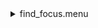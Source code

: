<details><summary>find_focus.menu</summary><blockquote><pre><details><summary>find_focus.cbk</summary><blockquote><pre><details><summary>Exposure_80.rcp</summary><blockquote><pre>exposure 80
</pre></blockquote></details><details><summary>setupDark.rcp</summary><blockquote><pre>shut	in
</pre></blockquote></details><details><summary>dark_01wave_1beam_16sums_1rep_BOTH.rcp</summary><blockquote><pre>data	rcam	both	656.28	16
</pre></blockquote></details><details><summary>setupND.rcp</summary><blockquote><pre>shut in
diffuser  out
nd in
cover out
occ		out
calib	out
shut	out
</pre></blockquote></details><details><summary>Exposure_20.rcp</summary><blockquote><pre>exposure 20
</pre></blockquote></details><details><summary>setupDark.rcp</summary><blockquote><pre>shut	in
</pre></blockquote></details><details><summary>dark_01wave_1beam_16sums_1rep_BOTH.rcp</summary><blockquote><pre>data	rcam	both	656.28	16
</pre></blockquote></details><details><summary>setupNDShutterOut.rcp</summary><blockquote><pre>shut	out
</pre></blockquote></details><details><summary>802_focus.rcp</summary><blockquote><pre>prefilterrange 802
o1 34
<details><summary>802_01wave_1beam_16sums_1rep_BOTH.rcp</summary><blockquote><pre>data	rcam	both	802.41	16
</pre></blockquote></details>o1 35
<details><summary>802_01wave_1beam_16sums_1rep_BOTH.rcp</summary><blockquote><pre>data	rcam	both	802.41	16
</pre></blockquote></details>o1 36
<details><summary>802_01wave_1beam_16sums_1rep_BOTH.rcp</summary><blockquote><pre>data	rcam	both	802.41	16
</pre></blockquote></details>o1 37
<details><summary>802_01wave_1beam_16sums_1rep_BOTH.rcp</summary><blockquote><pre>data	rcam	both	802.41	16
</pre></blockquote></details>o1 38
<details><summary>802_01wave_1beam_16sums_1rep_BOTH.rcp</summary><blockquote><pre>data	rcam	both	802.41	16
</pre></blockquote></details>o1 39
<details><summary>802_01wave_1beam_16sums_1rep_BOTH.rcp</summary><blockquote><pre>data	rcam	both	802.41	16
</pre></blockquote></details>o1 40
<details><summary>802_01wave_1beam_16sums_1rep_BOTH.rcp</summary><blockquote><pre>data	rcam	both	802.41	16
</pre></blockquote></details>o1 41
<details><summary>802_01wave_1beam_16sums_1rep_BOTH.rcp</summary><blockquote><pre>data	rcam	both	802.41	16
</pre></blockquote></details>o1 42
<details><summary>802_01wave_1beam_16sums_1rep_BOTH.rcp</summary><blockquote><pre>data	rcam	both	802.41	16
</pre></blockquote></details>o1 43
<details><summary>802_01wave_1beam_16sums_1rep_BOTH.rcp</summary><blockquote><pre>data	rcam	both	802.41	16
</pre></blockquote></details>o1 44
<details><summary>802_01wave_1beam_16sums_1rep_BOTH.rcp</summary><blockquote><pre>data	rcam	both	802.41	16
</pre></blockquote></details>o1 45
<details><summary>802_01wave_1beam_16sums_1rep_BOTH.rcp</summary><blockquote><pre>data	rcam	both	802.41	16
</pre></blockquote></details>o1 46
<details><summary>802_01wave_1beam_16sums_1rep_BOTH.rcp</summary><blockquote><pre>data	rcam	both	802.41	16
</pre></blockquote></details>o1 47
<details><summary>802_01wave_1beam_16sums_1rep_BOTH.rcp</summary><blockquote><pre>data	rcam	both	802.41	16
</pre></blockquote></details></pre></blockquote></details><details><summary>setupDark.rcp</summary><blockquote><pre>shut	in
</pre></blockquote></details><details><summary>ND_OUT.rcp</summary><blockquote><pre>nd out
</pre></blockquote></details></pre></blockquote></details></pre></blockquote></details>